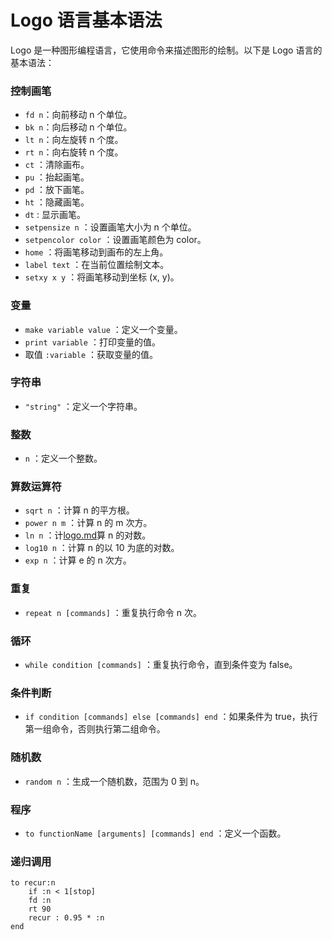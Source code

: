 # Logo 语言基本语法
Logo 是一种图形编程语言，它使用命令来描述图形的绘制。以下是 Logo 语言的基本语法：

### 控制画笔
* `fd n`：向前移动 n 个单位。
* `bk n`：向后移动 n 个单位。
* `lt n`：向左旋转 n 个度。
* `rt n`：向右旋转 n 个度。
* `ct` ：清除画布。
* `pu` ：抬起画笔。
* `pd` ：放下画笔。
* `ht` ：隐藏画笔。
* `dt` : 显示画笔。
* `setpensize n` ：设置画笔大小为 n 个单位。
* `setpencolor color` ：设置画笔颜色为 color。
* `home` ：将画笔移动到画布的左上角。
* `label text` ：在当前位置绘制文本。
* `setxy x y` ：将画笔移动到坐标 (x, y)。

### 变量
* `make variable value` ：定义一个变量。
* `print variable` ：打印变量的值。
* 取值 `:variable` ：获取变量的值。

### 字符串
* `"string"` ：定义一个字符串。

### 整数
* `n` ：定义一个整数。

### 算数运算符
* `sqrt n` ：计算 n 的平方根。
* `power n m` ：计算 n 的 m 次方。
* `ln n` ：计[logo.md](README.md)算 n 的对数。
* `log10 n` ：计算 n 的以 10 为底的对数。
* `exp n` ：计算 e 的 n 次方。

### 重复
* `repeat n [commands]` ：重复执行命令 n 次。

### 循环
* `while condition [commands]` ：重复执行命令，直到条件变为 false。

### 条件判断
* `if condition [commands] else [commands] end` ：如果条件为 true，执行第一组命令，否则执行第二组命令。


### 随机数
* `random n` ：生成一个随机数，范围为 0 到 n。

### 程序
* `to functionName [arguments] [commands] end` ：定义一个函数。

### 递归调用
```
to recur:n
    if :n < 1[stop]
    fd :n
    rt 90
    recur : 0.95 * :n
end
```
